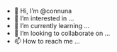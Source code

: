 - 👋 Hi, I’m @connuna
- 👀 I’m interested in ...
- 🌱 I’m currently learning ...
- 💞️ I’m looking to collaborate on ...
- 📫 How to reach me ...

<!---
connuna/connuna is a ✨ special ✨ repository because its `README.md` (this file) appears on your GitHub profile.
You can click the Preview link to take a look at your changes.
--->
